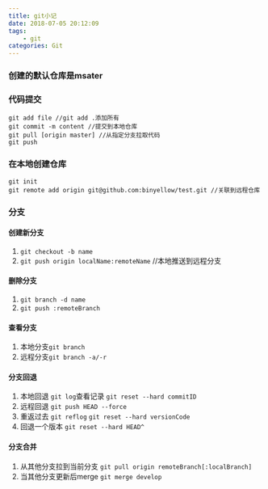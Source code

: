 ```yaml
---
title: git小记
date: 2018-07-05 20:12:09
tags:
    - git
categories: Git
---
```

### 创建的默认仓库是msater

### 代码提交
```
git add file //git add .添加所有
git commit -m content //提交到本地仓库
git pull [origin master] //从指定分支拉取代码
git push
```

### 在本地创建仓库
```
git init
git remote add origin git@github.com:binyellow/test.git //关联到远程仓库
```

<!--more-->
### 分支

#### 创建新分支
1. `git checkout -b name`
2. `git push origin localName:remoteName`   //本地推送到远程分支

#### 删除分支
1. `git branch -d name`
2. `git push :remoteBranch`

#### 查看分支
1. 本地分支`git branch`
2. 远程分支`git branch -a/-r`

#### 分支回退
1. 本地回退
    `git log`查看记录
    `git reset --hard commitID`
2. 远程回退
    `git push HEAD --force`
3. 重返过去
    `git reflog`
    `git reset --hard versionCode`
4. 回退一个版本
    `git reset --hard HEAD^`

#### 分支合并
1. 从其他分支拉到当前分支
    `git pull origin remoteBranch[:localBranch]`
2. 当其他分支更新后merge
    `git merge develop`
<!--more-->